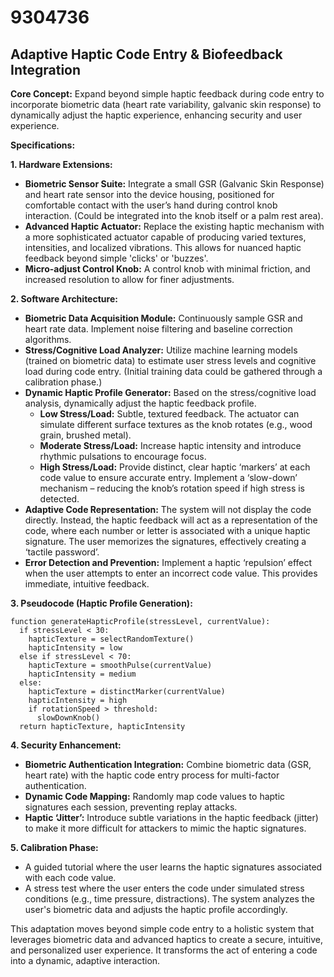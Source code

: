 # 9304736

## Adaptive Haptic Code Entry & Biofeedback Integration

**Core Concept:** Expand beyond simple haptic feedback during code entry to incorporate biometric data (heart rate variability, galvanic skin response) to dynamically adjust the haptic experience, enhancing security and user experience. 

**Specifications:**

**1. Hardware Extensions:**

*   **Biometric Sensor Suite:** Integrate a small GSR (Galvanic Skin Response) and heart rate sensor into the device housing, positioned for comfortable contact with the user’s hand during control knob interaction. (Could be integrated into the knob itself or a palm rest area).
*   **Advanced Haptic Actuator:** Replace the existing haptic mechanism with a more sophisticated actuator capable of producing varied textures, intensities, and localized vibrations. This allows for nuanced haptic feedback beyond simple 'clicks' or 'buzzes'.
*   **Micro-adjust Control Knob:** A control knob with minimal friction, and increased resolution to allow for finer adjustments.

**2. Software Architecture:**

*   **Biometric Data Acquisition Module:**  Continuously sample GSR and heart rate data. Implement noise filtering and baseline correction algorithms.
*   **Stress/Cognitive Load Analyzer:**  Utilize machine learning models (trained on biometric data) to estimate user stress levels and cognitive load during code entry.  (Initial training data could be gathered through a calibration phase.)
*   **Dynamic Haptic Profile Generator:**  Based on the stress/cognitive load analysis, dynamically adjust the haptic feedback profile.  
    *   **Low Stress/Load:**  Subtle, textured feedback. The actuator can simulate different surface textures as the knob rotates (e.g., wood grain, brushed metal).
    *   **Moderate Stress/Load:**  Increase haptic intensity and introduce rhythmic pulsations to encourage focus.
    *   **High Stress/Load:**  Provide distinct, clear haptic ‘markers’ at each code value to ensure accurate entry.  Implement a ‘slow-down’ mechanism – reducing the knob’s rotation speed if high stress is detected. 
*   **Adaptive Code Representation:** The system will not display the code directly. Instead, the haptic feedback will act as a representation of the code, where each number or letter is associated with a unique haptic signature. The user memorizes the signatures, effectively creating a ‘tactile password’.
*   **Error Detection and Prevention:**  Implement a haptic ‘repulsion’ effect when the user attempts to enter an incorrect code value. This provides immediate, intuitive feedback.

**3.  Pseudocode (Haptic Profile Generation):**

```
function generateHapticProfile(stressLevel, currentValue):
  if stressLevel < 30:
    hapticTexture = selectRandomTexture()
    hapticIntensity = low
  else if stressLevel < 70:
    hapticTexture = smoothPulse(currentValue)
    hapticIntensity = medium
  else:
    hapticTexture = distinctMarker(currentValue)
    hapticIntensity = high
    if rotationSpeed > threshold:
      slowDownKnob()
  return hapticTexture, hapticIntensity
```

**4. Security Enhancement:**

*   **Biometric Authentication Integration:**  Combine biometric data (GSR, heart rate) with the haptic code entry process for multi-factor authentication.
*   **Dynamic Code Mapping:**  Randomly map code values to haptic signatures each session, preventing replay attacks.
*   **Haptic ‘Jitter’:** Introduce subtle variations in the haptic feedback (jitter) to make it more difficult for attackers to mimic the haptic signatures.

**5.  Calibration Phase:**

*   A guided tutorial where the user learns the haptic signatures associated with each code value.
*   A stress test where the user enters the code under simulated stress conditions (e.g., time pressure, distractions).  The system analyzes the user's biometric data and adjusts the haptic profile accordingly.

This adaptation moves beyond simple code entry to a holistic system that leverages biometric data and advanced haptics to create a secure, intuitive, and personalized user experience. It transforms the act of entering a code into a dynamic, adaptive interaction.